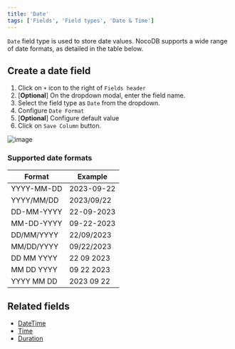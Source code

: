```yaml
---
title: 'Date'
tags: ['Fields', 'Field types', 'Date & Time']
---
```



`Date` field type is used to store date values. NocoDB supports a wide range of date formats, as detailed in the table below.

## Create a date field
1. Click on `+` icon to the right of `Fields header`
2. [**Optional**] On the dropdown modal, enter the field name.
3. Select the field type as `Date` from the dropdown.
4. Configure `Date Format`
5. [**Optional**] Configure default value
6. Click on `Save Column` button.

![image](/img/v2/fields/date.png)

### Supported date formats
| Format       | Example      |
|--------------|--------------|
| YYYY-MM-DD   | 2023-09-22   |
| YYYY/MM/DD   | 2023/09/22   |
| DD-MM-YYYY   | 22-09-2023   |
| MM-DD-YYYY   | 09-22-2023   |
| DD/MM/YYYY   | 22/09/2023   |
| MM/DD/YYYY   | 09/22/2023   |
| DD MM YYYY   | 22 09 2023   |
| MM DD YYYY   | 09 22 2023   |
| YYYY MM DD   | 2023 09 22   |

## Related fields
- [DateTime](010.date-time.md)
- [Time](030.time.md)
- [Duration](040.duration.md)